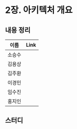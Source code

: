 # 2장. 아키텍처 개요

## 내용 정리

|  이름   | Link  |
|:-----:|:------|
|  소승수  |       |
|  김용상  |       | 
|  김주환  |       |
|  이경민  |       |
|  임수진  |       |
|  홍지인  |       |

## 스터디
> 